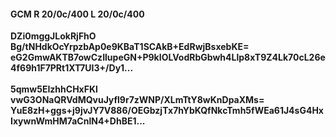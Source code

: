 #### GCM R 20/0c/400 L 20/0c/400
**DZi0mggJLokRjFhO**<br/>**Bg/tNHdkOcYrpzbAp0e9KBaT1SCAkB+EdRwjBsxebKE=**<br/>**eG2GmwAKTB7owCzIlupeGN+P9kIOLVodRbGbwh4Llp8xT9Z4Lk70cL26e4f69h1F7PRt1XT7UI3+/Dy1...**<br/><br/>
**5qmw5EIzhhCHxFKl**<br/>**vwG3ONaQRVdMQvuJyfl9r7zWNP/XLmTtY8wKnDpaXMs=**<br/>**YuE8zH+ggs+j9jvJY7V886/OEGbzjTx7hYbKQfNkcTmh5fWEa61J4sG4HxIxywnWmHM7aCnlN4+DhBE1...**
